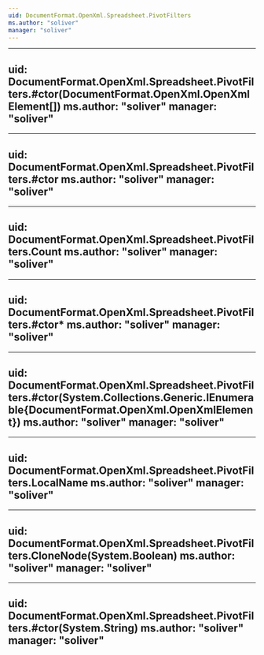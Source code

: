 ```yaml
---
uid: DocumentFormat.OpenXml.Spreadsheet.PivotFilters
ms.author: "soliver"
manager: "soliver"
---
```


---
uid: DocumentFormat.OpenXml.Spreadsheet.PivotFilters.#ctor(DocumentFormat.OpenXml.OpenXmlElement[])
ms.author: "soliver"
manager: "soliver"
---

---
uid: DocumentFormat.OpenXml.Spreadsheet.PivotFilters.#ctor
ms.author: "soliver"
manager: "soliver"
---

---
uid: DocumentFormat.OpenXml.Spreadsheet.PivotFilters.Count
ms.author: "soliver"
manager: "soliver"
---

---
uid: DocumentFormat.OpenXml.Spreadsheet.PivotFilters.#ctor*
ms.author: "soliver"
manager: "soliver"
---

---
uid: DocumentFormat.OpenXml.Spreadsheet.PivotFilters.#ctor(System.Collections.Generic.IEnumerable{DocumentFormat.OpenXml.OpenXmlElement})
ms.author: "soliver"
manager: "soliver"
---

---
uid: DocumentFormat.OpenXml.Spreadsheet.PivotFilters.LocalName
ms.author: "soliver"
manager: "soliver"
---

---
uid: DocumentFormat.OpenXml.Spreadsheet.PivotFilters.CloneNode(System.Boolean)
ms.author: "soliver"
manager: "soliver"
---

---
uid: DocumentFormat.OpenXml.Spreadsheet.PivotFilters.#ctor(System.String)
ms.author: "soliver"
manager: "soliver"
---
